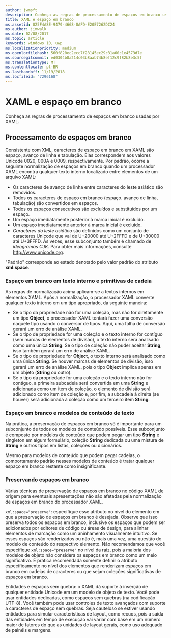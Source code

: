```yaml
---
author: jwmsft
description: Conheça as regras de processamento de espaços em branco usadas por XAML.
title: XAML e espaço em branco
ms.assetid: 025F4A8E-9479-4668-8AFD-E20E7262DC24
ms.author: jimwalk
ms.date: 02/08/2017
ms.topic: article
keywords: windows 10, uwp
ms.localizationpriority: medium
ms.openlocfilehash: 560f820ec2ecc7f28145ec29c31a60c1e4573d7e
ms.sourcegitcommit: ed0304b8a214c03b8aab74b8ef12c9f82b8e3c5f
ms.translationtype: MT
ms.contentlocale: pt-BR
ms.lasthandoff: 11/19/2018
ms.locfileid: "7296168"
---
```

# <a name="xaml-and-whitespace"></a>XAML e espaço em branco


Conheça as regras de processamento de espaços em branco usadas por XAML.

## <a name="whitespace-processing"></a>Processamento de espaços em branco

Consistente com XML, caracteres de espaço em branco em XAML são espaço, avanço de linha e tabulação. Elas correspondem aos valores Unicode 0020, 000A e 0009, respectivamente. Por padrão, ocorre a seguinte normalização de espaços em branco quando um processador XAML encontra qualquer texto interno localizado entre elementos de um arquivo XAML:

-   Os caracteres de avanço de linha entre caracteres do leste asiático são removidos.
-   Todos os caracteres de espaço em branco (espaço. avanço de linha, tabulação) são convertidos em espaços.
-   Todos os espaços consecutivos são excluídos e substituídos por um espaço.
-   Um espaço imediatamente posterior à marca inicial é excluído.
-   Um espaço imediatamente anterior à marca inicial é excluído.
-   *Caracteres do leste asiático* são definidos como um conjunto de caracteres Unicode que vai de U+20000 até U+2FFFD e de U+30000 até U+3FFFD. Às vezes, esse subconjunto também é chamado de *ideogramas CJK*. Para obter mais informações, consulte http://www.unicode.org.

"Padrão" corresponde ao estado denotado pelo valor padrão do atributo **xml:space**.

### <a name="whitespace-in-inner-text-and-string-primitives"></a>Espaço em branco em texto interno e primitivas de cadeia

As regras de normalização acima aplicam-se a textos internos em elementos XAML. Após a normalização, o processador XAML converte qualquer texto interno em um tipo apropriado, da seguinte maneira:

-   Se o tipo da propriedade não for uma coleção, mas não for diretamente um tipo **Object**, o processador XAML tentará fazer uma conversão naquele tipo usando o conversor de tipos. Aqui, uma falha de conversão gerará um erro de análise XAML.
-   Se o tipo de propriedade for uma coleção e o texto interno for contíguo (sem marcas de elementos de divisão), o texto interno será analisado como uma única **String**. Se o tipo de coleção não puder aceitar **String**, isso também gerará um erro de análise XAML.
-   Se o tipo de propriedade for **Object**, o texto interno será analisado como uma única **String**. Se houver marcas de elementos de divisão, isso gerará um erro de análise XAML, pois o tipo **Object** implica apenas em um objeto (**String** ou outro).
-   Se o tipo da propriedade for uma coleção e o texto interno não for contíguo, a primeira subcadeia será convertida em uma **String** e adicionada como um item de coleção, o elemento de divisão será adicionado como item de coleção e, por fim, a subcadeia à direita (se houver) será adicionada à coleção como um terceiro item **String**.

### <a name="whitespace-and-text-content-models"></a>Espaço em branco e modelos de conteúdo de texto

Na prática, a preservação de espaços em branco só é importante para um subconjunto de todos os modelos de conteúdo possíveis. Esse subconjunto é composto por modelos de conteúdo que podem pegar um tipo **String** e singleton em algum formulário, coleção **String** dedicada ou uma mistura de **String** e outros tipos em listas, coleções ou dicionários.

Mesmo para modelos de conteúdo que podem pegar cadeias, o comportamento padrão nesses modelos de conteúdo é tratar qualquer espaço em branco restante como insignificante.

### <a name="preserving-whitespace"></a>Preservando espaços em branco

Várias técnicas de preservação de espaços em branco no código XAML de origem para eventuais apresentações não são afetadas pela normalização de espaços em branco do processador XAML.

`xml:space="preserve"`: especifique esse atributo no nível do elemento em que a preservação de espaços em branco é desejada. Observe que isso preserva todos os espaços em branco, inclusive os espaços que podem ser adicionados por editores de código ou áreas de design, para alinhar elementos de marcação como um aninhamento visualmente intuitivo. Se esses espaços são renderizados ou não é, mais uma vez, uma questão do modelo de conteúdo do respectivo elemento. Não recomendamos que você especifique `xml:space="preserve"` no nível da raiz, pois a maioria dos modelos de objeto não considera os espaços em branco como um meio significativo. É prática recomendada somente definir o atributo especificamente no nível dos elementos que renderizam espaços em branco em cadeias de caracteres ou que sejam coleções significativas de espaços em branco.

Entidades e espaços sem quebra: o XAML dá suporte à inserção de qualquer entidade Unicode em um modelo de objeto de texto. Você pode usar entidades dedicadas, como espaços sem quebras (na codificação UTF-8). Você também pode usar controles de texto avançados com suporte a caracteres de espaço sem quebras. Seja cauteloso se estiver usando entidades para simular características de layout, como recuos, pois a saída das entidades em tempo de execução vai variar com base em um número maior de fatores do que as unidades de layout gerais, como uso adequado de painéis e margens.

